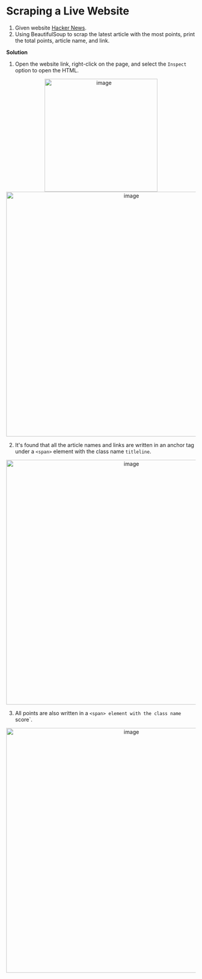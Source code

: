  # Scraping a Live Website

1. Given website [Hacker News](https://news.ycombinator.com/news).
2. Using BeautifulSoup to scrap the latest article with the most points, print the total points, article name, and link.

**Solution**

1. Open the website link, right-click on the page, and select the `Inspect` option to open the HTML.

<div align=center>
<img width="300" alt="image" src="https://github.com/ShiyuFan0820/CSLearningNote/assets/149340606/caa598ec-6ef4-4ffe-8242-aac5438266c7">
</div>

<div align=center>
<img width="650" alt="image" src="https://github.com/ShiyuFan0820/CSLearningNote/assets/149340606/0757ec5f-d233-4c08-8597-998bde23a506">
</div>

2. It's found that all the article names and links are written in an anchor tag under a `<span>` element with the class name `titleline`.

<div align=center>
<img width="650" alt="image" src="https://github.com/ShiyuFan0820/CSLearningNote/assets/149340606/df02ea4b-0ca3-479c-81bf-b620b82d412f">
</div>

3. All points are also written in a `<span> element with the class name `score`.

<div align=center>
<img width="650" alt="image" src="https://github.com/ShiyuFan0820/CSLearningNote/assets/149340606/76f749ce-de1e-494a-9b75-4a1ffd28bd35">
</div>










